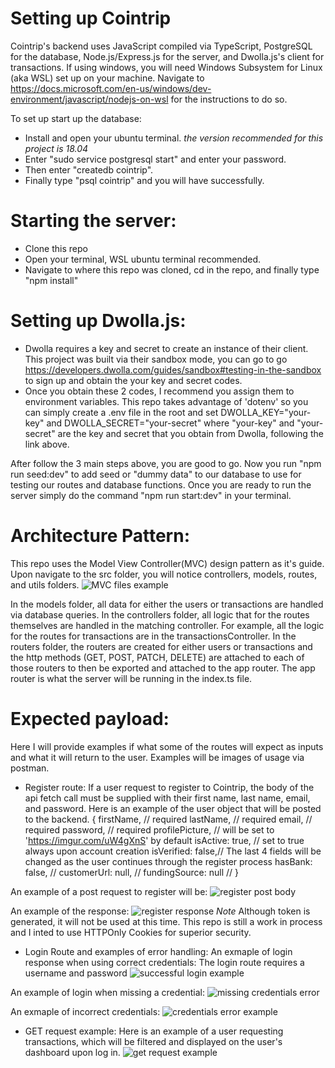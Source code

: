 # Setting up Cointrip
Cointrip's backend uses JavaScript compiled via TypeScript, PostgreSQL for the database, Node.js/Express.js for the server, and Dwolla.js's client for transactions.
If using windows, you will need Windows Subsystem for Linux (aka WSL) set up on your machine. Navigate to https://docs.microsoft.com/en-us/windows/dev-environment/javascript/nodejs-on-wsl for the instructions to do so.

To set up start up the database:
- Install and open your ubuntu terminal. *the version recommended for this project is 18.04*
- Enter "sudo service postgresql start" and enter your password.
- Then enter "createdb cointrip".
- Finally type "psql cointrip" and you will have successfully.

# Starting the server:
- Clone this repo
- Open your terminal, WSL ubuntu terminal recommended.
- Navigate to where this repo was cloned, cd in the repo, and finally type "npm install"

# Setting up Dwolla.js:
- Dwolla requires a key and secret to create an instance of their client. This project was built via their sandbox mode, you can go to go https://developers.dwolla.com/guides/sandbox#testing-in-the-sandbox to sign up and obtain the your key and secret codes.
- Once you obtain these 2 codes, I recommend you assign them to environment variables. This repo takes advantage of 'dotenv' so you can simply create a .env file in the root and set DWOLLA_KEY="your-key" and DWOLLA_SECRET="your-secret" where "your-key" and "your-secret" are the key and secret that you obtain from Dwolla, following the link above.

After follow the 3 main steps above, you are good to go. Now you run "npm run seed:dev" to add seed or "dummy data" to our database to use for testing our routes and database functions.
Once you are ready to run the server simply do the command "npm run start:dev" in your terminal.

# Architecture Pattern:
This repo uses the Model View Controller(MVC) design pattern as it's guide. Upon navigate to the src folder, you will notice controllers, models, routes, and utils folders. 
![MVC files example]("https://imgur.com/Z8ofv4P")

In the models folder, all data for either the users or transactions are handled via database queries. In the controllers folder, all logic that for the routes themselves are handled in the matching controller. For example, all the logic for the routes for transactions are in the transactionsController. In the routers folder, the routers are created for either users or transactions and the http methods (GET, POST, PATCH, DELETE) are attached to each of those routers to then be exported and attached to the app router. The app router is what the server will be running in the index.ts file.

# Expected payload:
Here I will provide examples if what some of the routes will expect as inputs and what it will return to the user. Examples will be images of usage via postman.

- Register route:
If a user request to register to Cointrip, the body of the api fetch call must be supplied with their first name, last name, email, and password.
Here is an example of the user object that will be posted to the backend.
{
  firstName, // required
  lastName, // required
  email, // required
  password, // required
  profilePicture, // will be set to 'https://imgur.com/uW4gXnS' by default
  isActive: true, // set to true always upon account creation
  isVerified: false,// The last 4 fields will be changed as the user continues through the register process
  hasBank: false, // 
  customerUrl: null, //
  fundingSource: null //
}

An example of a post request to register will be:
![register post body]("https://imgur.com/xGKJ9Tg")

An example of the response:
![register response]("https://imgur.com/pEmL6rD")
*Note* Although token is generated, it will not be used at this time. This repo is still a work in process and I inted to use HTTPOnly Cookies for superior security.


- Login Route and examples of error handling:
An exmaple of login response when using correct credentials: 
The login route requires a username and password
![successful login example]("https://imgur.com/nPdhaLc")

An example of login when missing a credential:
![missing credentials error]("https://imgur.com/JAhNfR9")

An exmaple of incorrect credentials:
![credentials error example]("https://imgur.com/exGReGr")

- GET request example:
Here is an example of a user requesting transactions, which will be filtered and displayed on the user's dashboard upon log in.
![get request example]("https://imgur.com/4s2bzpA")

